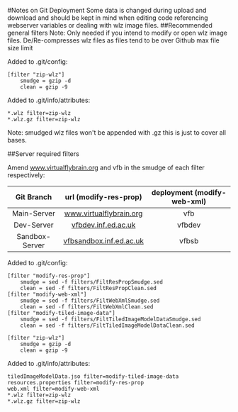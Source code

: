 #Notes on Git Deployment
Some data is changed during upload and download and should be kept in mind when editing code referencing webserver variables or dealing with wlz image files. 
##Recommended general filters
Note: Only needed if you intend to modify or open wlz image files.
De/Re-compresses wlz files as files tend to be over Github max file size limit

Added to .git/config:
```
[filter "zip-wlz"]
    smudge = gzip -d
    clean = gzip -9
```

Added to .git/info/attributes:
```
*.wlz filter=zip-wlz
*.wlz.gz filter=zip-wlz
```

Note: smudged wlz files won't be appended with .gz this is just to cover all bases.


##Server required filters

Amend www.virtualflybrain.org and vfb in the smudge of each filter respectively:

|   Git Branch      |   url (modify-res-prop)       |   deployment (modify-web-xml)     |
|:---------:|:---------------------:|:----------------------------:|
|   Main-Server     |	www.virtualflybrain.org     |	vfb                             |
|   Dev-Server      |	[vfbdev.inf.ed.ac.uk](http://vfbdev.inf.ed.ac.uk) | vfbdev      |
|   Sandbox-Server  |	[vfbsandbox.inf.ed.ac.uk](http://vfbsandbox.inf.ed.ac.uk) | vfbsb |


Added to .git/config:
```
[filter "modify-res-prop"]
    smudge = sed -f filters/FiltResPropSmudge.sed
    clean = sed -f filters/FiltResPropClean.sed
[filter "modify-web-xml"]
    smudge = sed -f filters/FiltWebXmlSmudge.sed
    clean = sed -f filters/FiltWebXmlClean.sed
[filter "modify-tiled-image-data"]
    smudge = sed -f filters/FiltTiledImageModelDataSmudge.sed
    clean = sed -f filters/FiltTiledImageModelDataClean.sed
    
[filter "zip-wlz"]
    smudge = gzip -d
    clean = gzip -9
```
Added to .git/info/attributes:
```
tiledImageModelData.jso filter=modify-tiled-image-data
resources.properties filter=modify-res-prop
web.xml filter=modify-web-xml
*.wlz filter=zip-wlz
*.wlz.gz filter=zip-wlz
```
